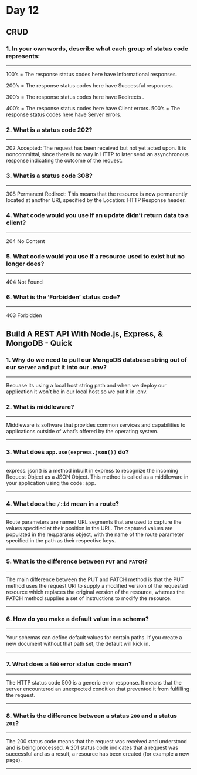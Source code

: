 # Day 12

## CRUD

### 1. In your own words, describe what each group of status code represents:

---
100’s = The response status codes here have Informational responses.

200’s = The response status codes here have Successful responses.

300’s = The response status codes here have Redirects .

400’s = The response status codes here have Client errors.
500’s = The response status codes here have Server errors.

### 2. What is a status code 202?

---
202 Accepted: The request has been received but not yet acted upon. It is noncommittal, since there is no way in HTTP to later send an asynchronous response indicating the outcome of the request.

### 3. What is a status code 308?

---
308 Permanent Redirect: This means that the resource is now permanently located at another URI, specified by the Location: HTTP Response header.

### 4. What code would you use if an update didn’t return data to a client?

---
204 No Content

### 5. What code would you use if a resource used to exist but no longer does?

---
404 Not Found

### 6. What is the ‘Forbidden’ status code?

---
403 Forbidden

## Build A REST API With Node.js, Express, & MongoDB - Quick

### 1. Why do we need to pull our MongoDB database string out of our server and put it into our .env?

---
Becuase its using a local host string path and when we deploy our application it won’t be in our local host so we put it in .env.

### 2. What is middleware?

---
Middleware is software that provides common services and capabilities to applications outside of what’s offered by the operating system.

---

### 3. What does `app.use(express.json())` do?

---
express. json() is a method inbuilt in express to recognize the incoming Request Object as a JSON Object. This method is called as a middleware in your application using the code: app.

---

### 4. What does the `/:id` mean in a route?

---
Route parameters are named URL segments that are used to capture the values specified at their position in the URL. The captured values are populated in the req.params object, with the name of the route parameter specified in the path as their respective keys.

---

### 5. What is the difference between `PUT` and `PATCH`?

---
The main difference between the PUT and PATCH method is that the PUT method uses the request URI to supply a modified version of the requested resource which replaces the original version of the resource, whereas the PATCH method supplies a set of instructions to modify the resource.

---

### 6. How do you make a default value in a schema?

---
Your schemas can define default values for certain paths. If you create a new document without that path set, the default will kick in.

---

### 7. What does a `500` error status code mean?

---
The HTTP status code 500 is a generic error response. It means that the server encountered an unexpected condition that prevented it from fulfilling the request.

---

### 8. What is the difference between a status `200` and a status `201`?

---
The 200 status code means that the request was received and understood and is being processed. A 201 status code indicates that a request was successful and as a result, a resource has been created (for example a new page).

---
